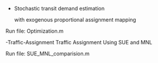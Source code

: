 
- Stochastic transit demand estimation

  with exogenous proportional assignment mapping

Run file:
Optimization.m

-Traffic-Assignment
  Traffic Assignment Using SUE and MNL
  
Run file:
SUE_MNL_comparision.m


